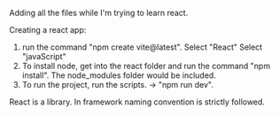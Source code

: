 Adding all the files while I'm trying to learn react.

Creating a react app:
1. run the command "npm create vite@latest".
    Select "React"
    Select "javaScript"
2. To install node, get into the react folder and run the command "npm install".
    The node_modules folder would be included.
3. To run the project, run the scripts. -> "npm run dev".

React is a library. In framework naming convention is strictly followed.
